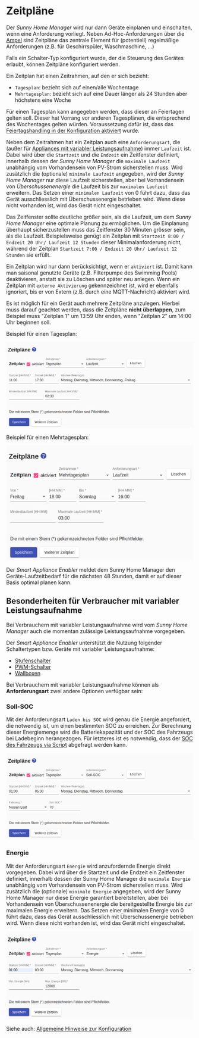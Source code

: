 # Zeitpläne
Der *Sunny Home Manager* wird nur dann Geräte einplanen und einschalten, wenn eine Anforderung vorliegt. Neben Ad-Hoc-Anforderungen über die [Ampel](Status_DE.md) sind Zeitpläne das zentrale Element für (potentiell) regelmäßige Anforderungen (z.B. für Geschirrspüler, Waschmaschine, ...)

Falls ein Schalter-Typ konfiguriert wurde, der die Steuerung des Gerätes erlaubt, können Zeitpläne konfiguriert werden.

Ein Zeitplan hat einen Zeitrahmen, auf den er sich bezieht:
- `Tagesplan`: bezieht sich auf einen/alle Wochentage
- `Mehrtagesplan`: bezieht sich auf eine Dauer länger als 24 Stunden aber höchstens eine Woche

Für einen Tagesplan kann angegeben werden, dass dieser an Feiertagen gelten soll.
Dieser hat Vorrang vor anderen Tagesplänen, die entsprechend des Wochentages gelten würden. Voraussetzung dafür ist, dass das [Feiertagshandling in der Konfiguration aktiviert](Settings_DE.md#user-content-holidays) wurde.

Neben dem Zeitrahmen hat ein Zeitplan auch eine `Anforderungsart`, die (außer für [Appliances mit variabler Leistungsaufnahme](#variableLeistungsaufnahme)) immer `Laufzeit` ist. Dabei wird über die `Startzeit` und die `Endzeit` ein Zeitfenster definiert, innerhalb dessen der *Sunny Home Manager* die `maximale Laufzeit` unabhängig vom Vorhandensein von PV-Strom sicherstellen muss. Wird zusätzlich die (optionale) `minimale Laufzeit` angegeben, wird der *Sunny Home Manager* nur diese Laufzeit sicherstellen, aber bei Vorhandensein von *Überschussenenergie* die Laufzeit bis zur `maximalen Laufzeit` erweitern. Das Setzen einer `minimalen Laufzeit` von 0 führt dazu, dass das Gerät ausschliesslich mit Überschussenergie betrieben wird. Wenn diese nicht vorhanden ist, wird das Gerät nicht eingeschaltet.

Das Zeitfenster sollte deutliche größer sein, als die Laufzeit, um dem *Sunny Home Manager* eine optimale Planung zu ermöglichen. Um die Einplanung überhaupt sicherzustellen muss das Zeitfenster 30 Minuten grösser sein, als die Laufzeit. Beispielsweise genügt ein Zeitplan mit `Startzeit 8:00 / Endzeit 20 Uhr/ Laufzeit 12 Stunden` dieser Minimalanforderung nicht, während der Zeitplan `Startzeit 7:00 / Endzeit 20 Uhr/ Laufzeit 12 Stunden` sie erfüllt.

Ein Zeitplan wird nur dann berücksichtigt, wenn er `aktiviert` ist. Damit kann man saisonal genutzte Geräte (z.B. Filterpumpe des Swimming Pools) deaktivieren, anstatt sie zu Löschen und später neu anlegen. Wenn ein Zeitplan mit `externe Aktivierung` gekennzeichnet ist, wird er ebenfalls ignoriert, bis er von Extern (z.B. durch eine MQTT-Nachricht) aktiviert wird. 

Es ist möglich für ein Gerät auch mehrere Zeitpläne anzulegen. Hierbei muss darauf geachtet werden, dass die Zeitpläne **nicht überlappen**, zum Beispiel muss "Zeitplan 1" um 13:59 Uhr enden, wenn "Zeitplan 2" um 14:00 Uhr beginnen soll.

Beispiel für einen Tagesplan:

![Schaltzeiten Tagesplan](../pics/fe/ScheduleDayRuntime_DE.png)

Beispiel für einen Mehrtagesplan:

![Schaltzeiten Mehrtagesplan](../pics/fe/ScheduleConsecutiveDaysRuntime_DE.png)

Der *Smart Appliance Enabler* meldet dem Sunny Home Manager den Geräte-Laufzeitbedarf für die nächsten 48 Stunden, damit er auf dieser Basis optimal planen kann.

## <a name="variableLeistungsaufnahme"></a> Besonderheiten für Verbraucher mit variabler Leistungsaufnahme
Bei Verbrauchern mit variabler Leistungsaufnahme wird vom *Sunny Home Manager* auch die momentan zulässige Leistungsaufnahme vorgegeben.

Der *Smart Appliance Enabler* unterstützt die Nutzung folgender Schaltertypen bzw. Geräte mit variabler Leistungsaufnahme:
* [Stufenschalter](LevelSwitch_DE.md)
* [PWM-Schalter](PwmSwitch_DE.md)
* [Wallboxen](EVCharger_DE.md)

Bei Verbrauchern mit variabler Leistungsaufnahme können als **Anforderungsart** zwei andere Optionen verfügbar sein:

### Soll-SOC
Mit der Anforderungsart `Laden bis SOC` wird genau die Energie angefordert, die notwendig ist, um einen bestimmten SOC zu erreichen. Zur Berechnung dieser Energiemenge wird die Batteriekapazität und der SOC des Fahrzeugs bei Ladebeginn herangezogen. Für letzteres ist es notwendig, dass der [SOC des Fahrzeugs via Script](soc/SOC_DE.md) abgefragt werden kann.

![Anforderungsart SOC](../pics/fe/ScheduleDaySoc_DE.png)

### Energie
Mit der Anforderungsart `Energie` wird anzufordernde Energie direkt vorgegeben. Dabei wird über die Startzeit und die Endzeit ein Zeitfenster definiert, innerhalb dessen der Sunny Home Manager die `maximale Energie` unabhängig vom Vorhandensein von PV-Strom sicherstellen muss. Wird zusätzlich die (optionale) `minimale Energie` angegeben, wird der Sunny Home Manager nur diese Energie garantiert bereitstellen, aber bei Vorhandensein von Überschussenenergie die bereitgestellte Energie bis zur maximalen Energie erweitern. Das Setzen einer minimalen Energie von 0 führt dazu, dass das Gerät ausschliesslich mit Überschussenergie betrieben wird. Wenn diese nicht vorhanden ist, wird das Gerät nicht eingeschaltet.

![Anforderungsart Energie](../pics/fe/ScheduleDayEnergy_DE.png)

Siehe auch: [Allgemeine Hinweise zur Konfiguration](Configuration_DE.md)
